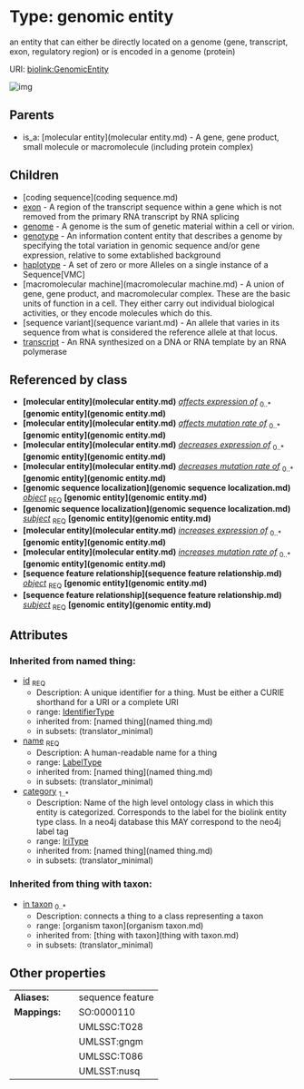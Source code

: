 
# Type: genomic entity


an entity that can either be directly located on a genome (gene, transcript, exon, regulatory region) or is encoded in a genome (protein)

URI: [biolink:GenomicEntity](https://w3id.org/biolink/vocab/GenomicEntity)


![img](http://yuml.me/diagram/nofunky;dir:TB/class/\[OrganismTaxon]<in%20taxon(i)%200..*-%20\[GenomicEntity|id(i):identifier_type;name(i):label_type;category(i):iri_type%20%2B],%20\[GenomicSequenceLocalization]-%20object%201..1>\[GenomicEntity],%20\[GenomicSequenceLocalization]-%20subject%201..1>\[GenomicEntity],%20\[SequenceFeatureRelationship]-%20object%201..1>\[GenomicEntity],%20\[SequenceFeatureRelationship]-%20subject%201..1>\[GenomicEntity],%20\[GenomicEntity]^-\[Transcript],%20\[GenomicEntity]^-\[SequenceVariant],%20\[GenomicEntity]^-\[MacromolecularMachine],%20\[GenomicEntity]^-\[Haplotype],%20\[GenomicEntity]^-\[Genotype],%20\[GenomicEntity]^-\[Genome],%20\[GenomicEntity]^-\[Exon],%20\[GenomicEntity]^-\[CodingSequence],%20\[MolecularEntity]^-\[GenomicEntity])

## Parents

 *  is_a: [molecular entity](molecular entity.md) - A gene, gene product, small molecule or macromolecule (including protein complex)

## Children

 * [coding sequence](coding sequence.md)
 * [exon](exon.md) - A region of the transcript sequence within a gene which is not removed from the primary RNA transcript by RNA splicing
 * [genome](genome.md) - A genome is the sum of genetic material within a cell or virion.
 * [genotype](genotype.md) - An information content entity that describes a genome by specifying the total variation in genomic sequence and/or gene expression, relative to some extablished background
 * [haplotype](haplotype.md) - A set of zero or more Alleles on a single instance of a Sequence[VMC]
 * [macromolecular machine](macromolecular machine.md) - A union of gene, gene product, and macromolecular complex. These are the basic units of function in a cell. They either carry out individual biological activities, or they encode molecules which do this.
 * [sequence variant](sequence variant.md) - An allele that varies in its sequence from what is considered the reference allele at that locus.
 * [transcript](transcript.md) - An RNA synthesized on a DNA or RNA template by an RNA polymerase

## Referenced by class

 *  **[molecular entity](molecular entity.md)** *[affects expression of](affects_expression_of.md)*  <sub>0..*</sub>  **[genomic entity](genomic entity.md)**
 *  **[molecular entity](molecular entity.md)** *[affects mutation rate of](affects_mutation_rate_of.md)*  <sub>0..*</sub>  **[genomic entity](genomic entity.md)**
 *  **[molecular entity](molecular entity.md)** *[decreases expression of](decreases_expression_of.md)*  <sub>0..*</sub>  **[genomic entity](genomic entity.md)**
 *  **[molecular entity](molecular entity.md)** *[decreases mutation rate of](decreases_mutation_rate_of.md)*  <sub>0..*</sub>  **[genomic entity](genomic entity.md)**
 *  **[genomic sequence localization](genomic sequence localization.md)** *[object](genomic_sequence_localization_object.md)*  <sub>REQ</sub>  **[genomic entity](genomic entity.md)**
 *  **[genomic sequence localization](genomic sequence localization.md)** *[subject](genomic_sequence_localization_subject.md)*  <sub>REQ</sub>  **[genomic entity](genomic entity.md)**
 *  **[molecular entity](molecular entity.md)** *[increases expression of](increases_expression_of.md)*  <sub>0..*</sub>  **[genomic entity](genomic entity.md)**
 *  **[molecular entity](molecular entity.md)** *[increases mutation rate of](increases_mutation_rate_of.md)*  <sub>0..*</sub>  **[genomic entity](genomic entity.md)**
 *  **[sequence feature relationship](sequence feature relationship.md)** *[object](sequence_feature_relationship_object.md)*  <sub>REQ</sub>  **[genomic entity](genomic entity.md)**
 *  **[sequence feature relationship](sequence feature relationship.md)** *[subject](sequence_feature_relationship_subject.md)*  <sub>REQ</sub>  **[genomic entity](genomic entity.md)**

## Attributes


### Inherited from named thing:

 * [id](id.md)  <sub>REQ</sub>
    * Description: A unique identifier for a thing. Must be either a CURIE shorthand for a URI or a complete URI
    * range: [IdentifierType](type/IdentifierType.md)
    * inherited from: [named thing](named thing.md)
    * in subsets: (translator_minimal)
 * [name](name.md)  <sub>REQ</sub>
    * Description: A human-readable name for a thing
    * range: [LabelType](type/LabelType.md)
    * inherited from: [named thing](named thing.md)
    * in subsets: (translator_minimal)
 * [category](category.md)  <sub>1..*</sub>
    * Description: Name of the high level ontology class in which this entity is categorized. Corresponds to the label for the biolink entity type class. In a neo4j database this MAY correspond to the neo4j label tag
    * range: [IriType](type/IriType.md)
    * inherited from: [named thing](named thing.md)
    * in subsets: (translator_minimal)

### Inherited from thing with taxon:

 * [in taxon](in_taxon.md)  <sub>0..*</sub>
    * Description: connects a thing to a class representing a taxon
    * range: [organism taxon](organism taxon.md)
    * inherited from: [thing with taxon](thing with taxon.md)
    * in subsets: (translator_minimal)

## Other properties

|  |  |  |
| --- | --- | --- |
| **Aliases:** | | sequence feature |
| **Mappings:** | | SO:0000110 |
|  | | UMLSSC:T028 |
|  | | UMLSST:gngm |
|  | | UMLSSC:T086 |
|  | | UMLSST:nusq |

